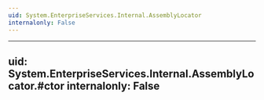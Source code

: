 ```yaml
---
uid: System.EnterpriseServices.Internal.AssemblyLocator
internalonly: False
---
```


---
uid: System.EnterpriseServices.Internal.AssemblyLocator.#ctor
internalonly: False
---
